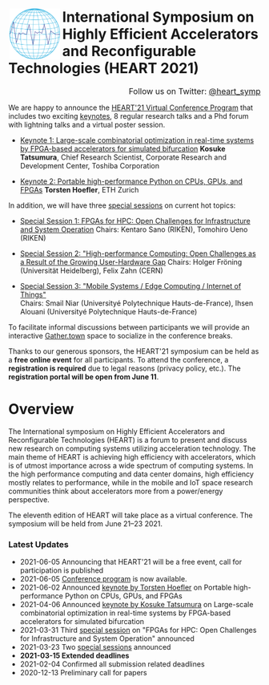 <html>
<div style="text-align:left; display:inline; overflow:auto">
<img style="float: left; margin: 0px 0px 0px 2px; padding: 0px 5px 0px 0px" src="img/heart-online-logo.png" width=20%/>
<h1>International Symposium on Highly Efficient Accelerators and Reconfigurable Technologies (HEART 2021)</h1>
</div>
</html>

<div style="text-align: right; font-size: medium;">Follow us on Twitter: <a href="https://twitter.com/heart_symp">@heart_symp</a></div>


We are happy to announce the [HEART'21 Virtual Conference Program](https://events.uni-paderborn.de/event/119/timetable/) that includes two exciting [keynotes](keynotes.md), 8 regular research talks and a Phd forum with lightning talks and a virtual poster session.

* [Keynote 1: Large-scale combinatorial optimization in real-time systems by FPGA-based accelerators for simulated bifurcation](https://events.uni-paderborn.de/event/119/timetable/#5-keynote-large-scale-combinat)
**Kosuke Tatsumura**, Chief Research Scientist, Corporate Research and Development Center, Toshiba Corporation

* [Keynote 2: Portable high-performance Python on CPUs, GPUs, and FPGAs](https://events.uni-paderborn.de/event/119/timetable/#8-keynote-portable-high-perfor)
**Torsten Hoefler**, ETH Zurich

In addition, we will have three [special sessions](special-sessions.md) on current hot topics:

* [Special Session 1: FPGAs for HPC: Open Challenges for Infrastructure and System Operation](https://events.uni-paderborn.de/event/119/timetable/#b-99-special-session-fpgas-for)
Chairs: Kentaro Sano (RIKEN), Tomohiro Ueno (RIKEN)

* [Special Session 2: "High-performance Computing: Open Challenges as a Result of the Growing User-Hardware Gap](https://events.uni-paderborn.de/event/119/timetable/#b-98-special-session-high-perf)
Chairs: Holger Fröning (Universität Heidelberg),  Felix Zahn (CERN)

* [Special Session 3: "Mobile Systems / Edge Computing / Internet of Things"](https://events.uni-paderborn.de/event/119/timetable/#b-97-special-session-mobile-sy)  
Chairs: Smail Niar (Universityé Polytechnique Hauts-de-France),  Ihsen Alouani (Universityé Polytechnique Hauts-de-France)

To facilitate informal discussions between participants we will provide an interactive [Gather.town](https://gather.town) space to socialize in the conference breaks.

Thanks to our generous sponsors, the HEART'21 symposium can be held as a **free online event** for all participants. To attend the conference, a **registration is required** due to legal reasons (privacy policy, etc.). The **registration portal will be open from June 11**.

# Overview

The International symposium on Highly Efficient Accelerators and Reconfigurable Technologies (HEART) is a forum to present and discuss new research on computing systems utilizing acceleration technology. The main theme of HEART is achieving high efficiency with accelerators, which is of utmost importance across a wide spectrum of computing systems. In the high performance computing and data center domains, high efficiency mostly relates to performance, while in the mobile and IoT space research communities think about accelerators more from a power/energy perspective.

The eleventh edition of HEART will take place as a virtual conference. The symposium will be held from June 21–23 2021.

### Latest Updates

* 2021-06-05 Announcing that HEART'21 will be a free event, call for participation is published
* 2021-06-05 [Conference program](https://events.uni-paderborn.de/event/119/timetable/) is now available.
* 2021-06-02 Announced [keynote by Torsten Hoefler](keynotes.md) on Portable high-performance Python on CPUs, GPUs, and FPGAs
* 2021-04-06 Announced [keynote by Kosuke Tatsumura](keynotes.md) on Large-scale combinatorial optimization in real-time systems by FPGA-based accelerators for simulated bifurcation
* 2021-03-31 Third [special session](special-sessions.md) on "FPGAs for HPC: Open Challenges for Infrastructure and System Operation" announced
* 2021-03-23 Two [special sessions](special-sessions.md) announced
* **2021-03-15 Extended deadlines**
* 2021-02-04 Confirmed all submission related deadlines
* 2020-12-13 Preliminary call for papers